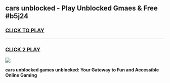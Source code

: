 
## cars unblocked - Play Unblocked Gmaes & Free #b5j24
<h3>
<a href="https://news.freeplayer.one?title=cars_unblocked&ref=24F">CLICK TO PLAY</a></h3>
<hr>

<h3>
<a href="https://news.freeplayer.one?title=cars_unblocked&ref=24F">CLICK 2 PLAY</a>
  
</h3>

<a href="https://news.freeplayer.one?title=cars_unblocked&ref=24F/"><img src="https://clearcache.store/games.png"></a>


**cars unblocked games unblocked: Your Gateway to Fun and Accessible Online Gaming**
